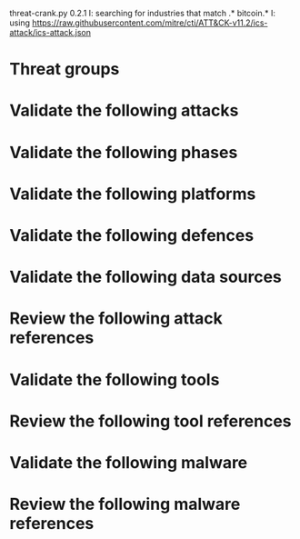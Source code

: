 threat-crank.py 0.2.1
I: searching for industries that match .* bitcoin.*
I: using https://raw.githubusercontent.com/mitre/cti/ATT&CK-v11.2/ics-attack/ics-attack.json
# Threat groups


# Validate the following attacks


# Validate the following phases


# Validate the following platforms


# Validate the following defences


# Validate the following data sources


# Review the following attack references


# Validate the following tools


# Review the following tool references


# Validate the following malware


# Review the following malware references


